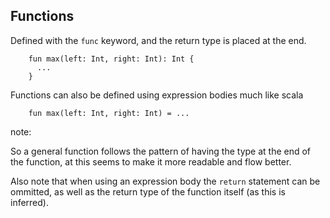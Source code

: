 ## Functions

Defined with the `func` keyword, and the return type is placed at the end.  

        fun max(left: Int, right: Int): Int {
          ...
        }

Functions can also be defined using expression bodies much like scala 

        fun max(left: Int, right: Int) = ...

note:

So a general function follows the pattern of having the type at the end of the function, 
at this seems to make it more readable and flow better. 

Also note that when using an expression body the `return` statement can be ommitted, 
as well as the return type of the function itself (as this is inferred).  




